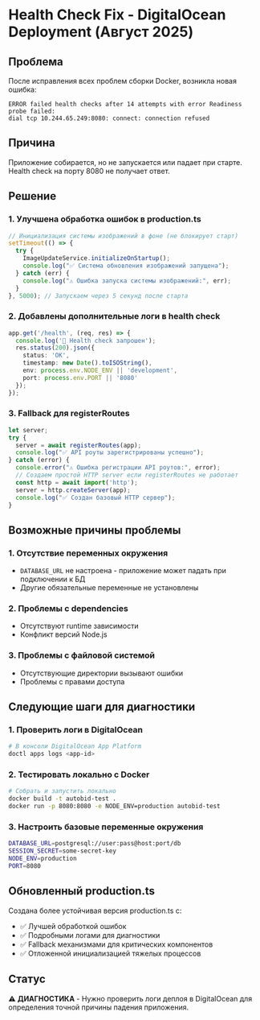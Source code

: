 # Health Check Fix - DigitalOcean Deployment (Август 2025)

## Проблема
После исправления всех проблем сборки Docker, возникла новая ошибка:
```
ERROR failed health checks after 14 attempts with error Readiness probe failed: 
dial tcp 10.244.65.249:8080: connect: connection refused
```

## Причина
Приложение собирается, но не запускается или падает при старте. Health check на порту 8080 не получает ответ.

## Решение

### 1. Улучшена обработка ошибок в production.ts
```typescript
// Инициализация системы изображений в фоне (не блокирует старт)
setTimeout(() => {
  try {
    ImageUpdateService.initializeOnStartup();
    console.log("✅ Система обновления изображений запущена");
  } catch (err) {
    console.log("⚠️ Ошибка запуска системы изображений:", err);
  }
}, 5000); // Запускаем через 5 секунд после старта
```

### 2. Добавлены дополнительные логи в health check
```typescript
app.get('/health', (req, res) => {
  console.log('🏥 Health check запрошен');
  res.status(200).json({ 
    status: 'OK', 
    timestamp: new Date().toISOString(),
    env: process.env.NODE_ENV || 'development',
    port: process.env.PORT || '8080'
  });
});
```

### 3. Fallback для registerRoutes
```typescript
let server;
try {
  server = await registerRoutes(app);
  console.log("✅ API роуты зарегистрированы успешно");
} catch (error) {
  console.error("⚠️ Ошибка регистрации API роутов:", error);
  // Создаем простой HTTP server если registerRoutes не работает
  const http = await import('http');
  server = http.createServer(app);
  console.log("✅ Создан базовый HTTP сервер");
}
```

## Возможные причины проблемы

### 1. Отсутствие переменных окружения
- `DATABASE_URL` не настроена - приложение может падать при подключении к БД
- Другие обязательные переменные не установлены

### 2. Проблемы с dependencies
- Отсутствуют runtime зависимости
- Конфликт версий Node.js

### 3. Проблемы с файловой системой
- Отсутствующие директории вызывают ошибки
- Проблемы с правами доступа

## Следующие шаги для диагностики

### 1. Проверить логи в DigitalOcean
```bash
# В консоли DigitalOcean App Platform
doctl apps logs <app-id>
```

### 2. Тестировать локально с Docker
```bash
# Собрать и запустить локально
docker build -t autobid-test .
docker run -p 8080:8080 -e NODE_ENV=production autobid-test
```

### 3. Настроить базовые переменные окружения
```bash
DATABASE_URL=postgresql://user:pass@host:port/db
SESSION_SECRET=some-secret-key
NODE_ENV=production
PORT=8080
```

## Обновленный production.ts

Создана более устойчивая версия production.ts с:
- ✅ Лучшей обработкой ошибок
- ✅ Подробными логами для диагностики  
- ✅ Fallback механизмами для критических компонентов
- ✅ Отложенной инициализацией тяжелых процессов

## Статус
⚠️ **ДИАГНОСТИКА** - Нужно проверить логи деплоя в DigitalOcean для определения точной причины падения приложения.